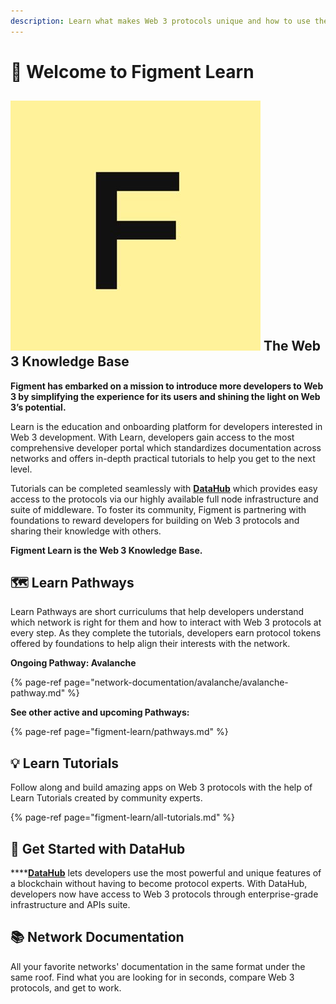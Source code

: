 ```yaml
---
description: Learn what makes Web 3 protocols unique and how to use them
---
```


# 👋 Welcome to Figment Learn

## ![](.gitbook/assets/vhhp1wl4_400x400-1-.jpg) The Web 3 Knowledge Base

**Figment has embarked on a mission to introduce more developers to Web 3 by simplifying the experience for its users and shining the light on Web 3’s potential.**   
  
Learn is the education and onboarding platform for developers interested in Web 3 development. With Learn, developers gain access to the most comprehensive developer portal which standardizes documentation across networks and offers in-depth practical tutorials to help you get to the next level. 

Tutorials can be completed seamlessly with [**DataHub**](https://datahub.figment.io/sign_up) which provides easy access to the protocols via our highly available full node infrastructure and suite of middleware. To foster its community, Figment is partnering with foundations to reward developers for building on Web 3 protocols and sharing their knowledge with others. 

**Figment Learn is the Web 3 Knowledge Base.**

## 🗺 **Learn Pathways** 

Learn Pathways are short curriculums that help developers understand which network is right for them and how to interact with Web 3 protocols at every step. As they complete the tutorials, developers earn protocol tokens offered by foundations to help align their interests with the network. 

**Ongoing Pathway: Avalanche**

{% page-ref page="network-documentation/avalanche/avalanche-pathway.md" %}

**See other active and upcoming Pathways:** 

{% page-ref page="figment-learn/pathways.md" %}

## 💡 **Learn Tutorials** 

Follow along and build amazing apps on Web 3 protocols with the help of Learn Tutorials created by community experts. 

{% page-ref page="figment-learn/all-tutorials.md" %}

## 🏁 **Get Started with DataHub** 

\*\*\*\*[**DataHub**](https://datahub.figment.io/sign_up) lets developers use the most powerful and unique features of a blockchain without having to become protocol experts. With DataHub, developers now have access to Web 3 protocols through enterprise-grade infrastructure and APIs suite. 

## 📚 Network **Documentation** 

All your favorite networks' documentation in the same format under the same roof. Find what you are looking for in seconds, compare Web 3 protocols, and get to work.

